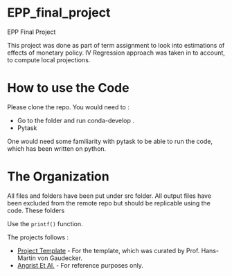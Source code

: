 # EPP_final_project
EPP Final Project 

This project was done as part of term assignment to look into estimations of effects of monetary policy. 
IV Regression approach was taken in to account, to compute local projections. 

# How to use the Code

Please clone the repo. You would need to : 
- Go to the folder and run conda-develop . 
- Pytask

One would need some familiarity with pytask to be able to run the code, which has been written on python. 


# The Organization

All files and folders have been put under src folder. All output files have been excluded from the remote repo but should be replicable using the code. These folders

Use the `printf()` function.

The projects follows :  

- [Project Template](https://econ-project-templates.readthedocs.io/en/stable/index.html) - For the template, which was curated by Prof. Hans-Martin von Gaudecker.
- [Angrist Et Al.](https://www.tandfonline.com/doi/abs/10.1080/07350015.2016.1204919) - For reference purposes only. 

